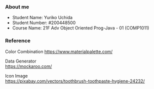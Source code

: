 ### About me
- Student Name: Yuriko Uchida   
- Student Number: #200448500    
- Course Name: 21F Adv Object Oriented Prog-Java - 01 (COMP1011)   


### Reference
Color Combination
https://www.materialpalette.com/

Data Generator    
https://mockaroo.com/

Icon Image   
https://pixabay.com/vectors/toothbrush-toothpaste-hygiene-24232/
